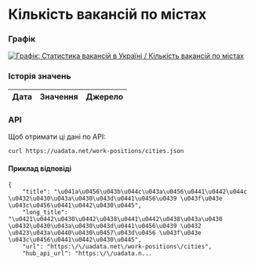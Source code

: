 # Кількість вакансій по містах
### Графік
[ ![Графік: Статистика вакансій в Україні / Кількість вакансій по містах](https://uadata.net/screen?459201&u=%2Fwork-positions%2Fcities) ](https://uadata.net/work-positions/cities)

### Історія значень
| Дата | Значення | Джерело |
|---|---|---|
### API
Щоб отримати ці дані по API:
```
curl https://uadata.net/work-positions/cities.json
```
#### Приклад відповіді 
```
{
    "title": "\u041a\u0456\u043b\u044c\u043a\u0456\u0441\u0442\u044c \u0432\u0430\u043a\u0430\u043d\u0441\u0456\u0439 \u043f\u043e \u043c\u0456\u0441\u0442\u0430\u0445",
    "long_title": "\u0421\u0442\u0430\u0442\u0438\u0441\u0442\u0438\u043a\u0430 \u0432\u0430\u043a\u0430\u043d\u0441\u0456\u0439 \u0432 \u0423\u043a\u0440\u0430\u0457\u043d\u0456 \u043f\u043e \u043c\u0456\u0441\u0442\u0430\u0445",
    "url": "https:\/\/uadata.net\/work-positions\/cities",
    "hub_api_url": "https:\/\/uadata.n...
```